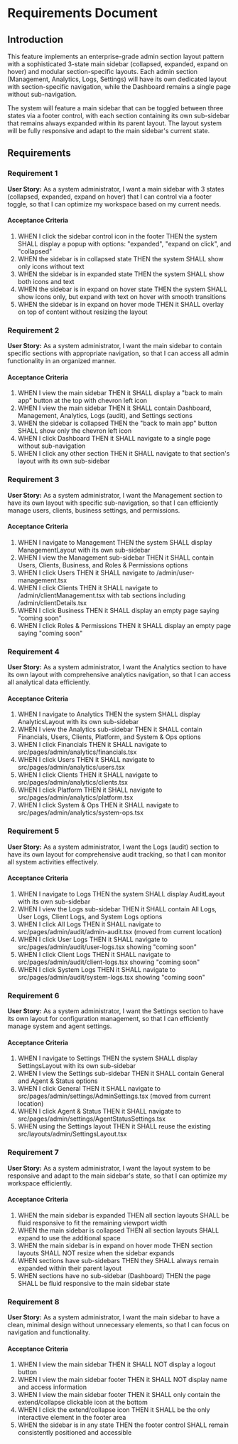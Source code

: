 # Requirements Document

## Introduction

This feature implements an enterprise-grade admin section layout pattern with a sophisticated 3-state main sidebar (collapsed, expanded, expand on hover) and modular section-specific layouts. Each admin section (Management, Analytics, Logs, Settings) will have its own dedicated layout with section-specific navigation, while the Dashboard remains a single page without sub-navigation.

The system will feature a main sidebar that can be toggled between three states via a footer control, with each section containing its own sub-sidebar that remains always expanded within its parent layout. The layout system will be fully responsive and adapt to the main sidebar's current state.

## Requirements

### Requirement 1

**User Story:** As a system administrator, I want a main sidebar with 3 states (collapsed, expanded, expand on hover) that I can control via a footer toggle, so that I can optimize my workspace based on my current needs.

#### Acceptance Criteria

1. WHEN I click the sidebar control icon in the footer THEN the system SHALL display a popup with options: "expanded", "expand on click", and "collapsed"
2. WHEN the sidebar is in collapsed state THEN the system SHALL show only icons without text
3. WHEN the sidebar is in expanded state THEN the system SHALL show both icons and text
4. WHEN the sidebar is in expand on hover state THEN the system SHALL show icons only, but expand with text on hover with smooth transitions
5. WHEN the sidebar is in expand on hover mode THEN it SHALL overlay on top of content without resizing the layout

### Requirement 2

**User Story:** As a system administrator, I want the main sidebar to contain specific sections with appropriate navigation, so that I can access all admin functionality in an organized manner.

#### Acceptance Criteria

1. WHEN I view the main sidebar THEN it SHALL display a "back to main app" button at the top with chevron left icon
2. WHEN I view the main sidebar THEN it SHALL contain Dashboard, Management, Analytics, Logs (audit), and Settings sections
3. WHEN the sidebar is collapsed THEN the "back to main app" button SHALL show only the chevron left icon
4. WHEN I click Dashboard THEN it SHALL navigate to a single page without sub-navigation
5. WHEN I click any other section THEN it SHALL navigate to that section's layout with its own sub-sidebar

### Requirement 3

**User Story:** As a system administrator, I want the Management section to have its own layout with specific sub-navigation, so that I can efficiently manage users, clients, business settings, and permissions.

#### Acceptance Criteria

1. WHEN I navigate to Management THEN the system SHALL display ManagementLayout with its own sub-sidebar
2. WHEN I view the Management sub-sidebar THEN it SHALL contain Users, Clients, Business, and Roles & Permissions options
3. WHEN I click Users THEN it SHALL navigate to /admin/user-management.tsx
4. WHEN I click Clients THEN it SHALL navigate to /admin/clientManagement.tsx with tab sections including /admin/clientDetails.tsx
5. WHEN I click Business THEN it SHALL display an empty page saying "coming soon"
6. WHEN I click Roles & Permissions THEN it SHALL display an empty page saying "coming soon"

### Requirement 4

**User Story:** As a system administrator, I want the Analytics section to have its own layout with comprehensive analytics navigation, so that I can access all analytical data efficiently.

#### Acceptance Criteria

1. WHEN I navigate to Analytics THEN the system SHALL display AnalyticsLayout with its own sub-sidebar
2. WHEN I view the Analytics sub-sidebar THEN it SHALL contain Financials, Users, Clients, Platform, and System & Ops options
3. WHEN I click Financials THEN it SHALL navigate to src/pages/admin/analytics/financials.tsx
4. WHEN I click Users THEN it SHALL navigate to src/pages/admin/analytics/users.tsx
5. WHEN I click Clients THEN it SHALL navigate to src/pages/admin/analytics/clients.tsx
6. WHEN I click Platform THEN it SHALL navigate to src/pages/admin/analytics/platform.tsx
7. WHEN I click System & Ops THEN it SHALL navigate to src/pages/admin/analytics/system-ops.tsx

### Requirement 5

**User Story:** As a system administrator, I want the Logs (audit) section to have its own layout for comprehensive audit tracking, so that I can monitor all system activities effectively.

#### Acceptance Criteria

1. WHEN I navigate to Logs THEN the system SHALL display AuditLayout with its own sub-sidebar
2. WHEN I view the Logs sub-sidebar THEN it SHALL contain All Logs, User Logs, Client Logs, and System Logs options
3. WHEN I click All Logs THEN it SHALL navigate to src/pages/admin/audit/admin-audit.tsx (moved from current location)
4. WHEN I click User Logs THEN it SHALL navigate to src/pages/admin/audit/user-logs.tsx showing "coming soon"
5. WHEN I click Client Logs THEN it SHALL navigate to src/pages/admin/audit/client-logs.tsx showing "coming soon"
6. WHEN I click System Logs THEN it SHALL navigate to src/pages/admin/audit/system-logs.tsx showing "coming soon"

### Requirement 6

**User Story:** As a system administrator, I want the Settings section to have its own layout for configuration management, so that I can efficiently manage system and agent settings.

#### Acceptance Criteria

1. WHEN I navigate to Settings THEN the system SHALL display SettingsLayout with its own sub-sidebar
2. WHEN I view the Settings sub-sidebar THEN it SHALL contain General and Agent & Status options
3. WHEN I click General THEN it SHALL navigate to src/pages/admin/settings/AdminSettings.tsx (moved from current location)
4. WHEN I click Agent & Status THEN it SHALL navigate to src/pages/admin/settings/AgentStatusSettings.tsx
5. WHEN using the Settings layout THEN it SHALL reuse the existing src/layouts/admin/SettingsLayout.tsx

### Requirement 7

**User Story:** As a system administrator, I want the layout system to be responsive and adapt to the main sidebar's state, so that I can optimize my workspace efficiently.

#### Acceptance Criteria

1. WHEN the main sidebar is expanded THEN all section layouts SHALL be fluid responsive to fit the remaining viewport width
2. WHEN the main sidebar is collapsed THEN all section layouts SHALL expand to use the additional space
3. WHEN the main sidebar is in expand on hover mode THEN section layouts SHALL NOT resize when the sidebar expands
4. WHEN sections have sub-sidebars THEN they SHALL always remain expanded within their parent layout
5. WHEN sections have no sub-sidebar (Dashboard) THEN the page SHALL be fluid responsive to the main sidebar state

### Requirement 8

**User Story:** As a system administrator, I want the main sidebar to have a clean, minimal design without unnecessary elements, so that I can focus on navigation and functionality.

#### Acceptance Criteria

1. WHEN I view the main sidebar THEN it SHALL NOT display a logout button
2. WHEN I view the main sidebar footer THEN it SHALL NOT display name and access information
3. WHEN I view the main sidebar footer THEN it SHALL only contain the extend/collapse clickable icon at the bottom
4. WHEN I click the extend/collapse icon THEN it SHALL be the only interactive element in the footer area
5. WHEN the sidebar is in any state THEN the footer control SHALL remain consistently positioned and accessible